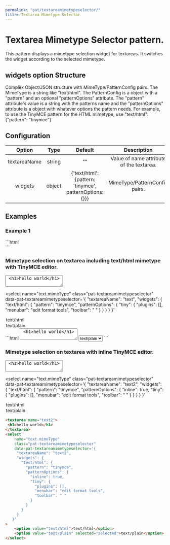 ```yaml
---
permalink: "pat/textareamimetypeselector/"
title: Textarea Mimetype Selector
---
```


# Textarea Mimetype Selector pattern.

This pattern displays a mimetype selection widget for textareas. It switches the widget according to the selected mimetype.

## widgets option Structure

Complex Object/JSON structure with MimeType/PatternConfig pairs.
The MimeType is a string like "text/html".
The PatternConfig is a object with a "pattern" and an optional "patternOptions" attribute.
The "pattern" attribute's value is a string with the patterns name and the "patternOptions" attribute is a object with whatever options the pattern needs.
For example, to use the TinyMCE pattern for the HTML mimetype, use "text/html": {"pattern": "tinymce"}

## Configuration

|    Option    |  Type  |                         Default                         |               Description                |
| :----------: | :----: | :-----------------------------------------------------: | :--------------------------------------: |
| textareaName | string |                           ""                            | Value of name attribute of the textarea. |
|   widgets    | object | {'text/html': {pattern: 'tinymce', patternOptions: {}}} |      MimeType/PatternConfig pairs.       |

## Examples

### Example 1

<div/>
```html
<div/>
```

### Mimetype selection on textarea including text/html mimetype with TinyMCE editor.

<textarea name="text">
 <h1>hello world</h1>
</textarea>
<select
   name="text.mimeType"
   class="pat-textareamimetypeselector"
   data-pat-textareamimetypeselector='{
     "textareaName": "text",
     "widgets": {
       "text/html": {
         "pattern": "tinymce",
         "patternOptions": {
           "tiny": {
             "plugins": [],
             "menubar": "edit format tools",
             "toolbar": " "
           }
         }
       }
     }
   }'
 >
 <option value="text/html">text/html</option>
 <option value="text/plain" selected="selected">text/plain</option>
</select>
```html
<textarea name="text">
 <h1>hello world</h1>
</textarea>
<select
   name="text.mimeType"
   class="pat-textareamimetypeselector"
   data-pat-textareamimetypeselector='{
     "textareaName": "text",
     "widgets": {
       "text/html": {
         "pattern": "tinymce",
         "patternOptions": {
           "tiny": {
             "plugins": [],
             "menubar": "edit format tools",
             "toolbar": " "
           }
         }
       }
     }
   }'
 >
 <option value="text/html">text/html</option>
 <option value="text/plain" selected="selected">text/plain</option>
</select>
```

### Mimetype selection on textarea with inline TinyMCE editor.

<textarea name="text2">
 <h1>hello world</h1>
</textarea>
<select
   name="text.mimeType"
   class="pat-textareamimetypeselector"
   data-pat-textareamimetypeselector='{
     "textareaName": "text2",
     "widgets": {
       "text/html": {
         "pattern": "tinymce",
         "patternOptions": {
           "inline": true,
           "tiny": {
             "plugins": [],
             "menubar": "edit format tools",
             "toolbar": " "
           }
         }
       }
     }
   }'
 >
 <option value="text/html">text/html</option>
 <option value="text/plain" selected="selected">text/plain</option>
</select>

```html
<textarea name="text2">
 <h1>hello world</h1>
</textarea>
<select
    name="text.mimeType"
    class="pat-textareamimetypeselector"
    data-pat-textareamimetypeselector='{
     "textareaName": "text2",
     "widgets": {
       "text/html": {
         "pattern": "tinymce",
         "patternOptions": {
           "inline": true,
           "tiny": {
             "plugins": [],
             "menubar": "edit format tools",
             "toolbar": " "
           }
         }
       }
     }
   }'
>
    <option value="text/html">text/html</option>
    <option value="text/plain" selected="selected">text/plain</option>
</select>
```
